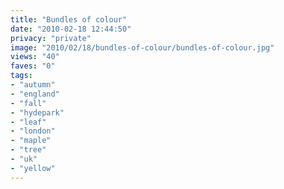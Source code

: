 ```yaml
---
title: "Bundles of colour"
date: "2010-02-18 12:44:50"
privacy: "private"
image: "2010/02/18/bundles-of-colour/bundles-of-colour.jpg"
views: "40"
faves: "0"
tags:
- "autumn"
- "england"
- "fall"
- "hydepark"
- "leaf"
- "london"
- "maple"
- "tree"
- "uk"
- "yellow"
---
```

<a href="http://www.phillprice.com/2010/02/18/bundles-of-colour" rel="nofollow"></a>
